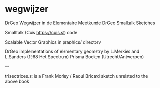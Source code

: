 # wegwijzer
DrGeo Wegwijzer in de Elementaire Meetkunde
DrGeo Smalltalk Sketches

Smalltalk (Cuis https://cuis.st) code

Scalable Vector Graphics in graphics/ directory

DrGeo implementations of elementary geometry
by L.Merkies and L.Sanders (1968 Het Spectrum)
Prisma Boeken (Utrecht/Antwerpen)

--

trisectrices.st is a Frank Morley / Raoul Bricard sketch
unrelated to the above book

